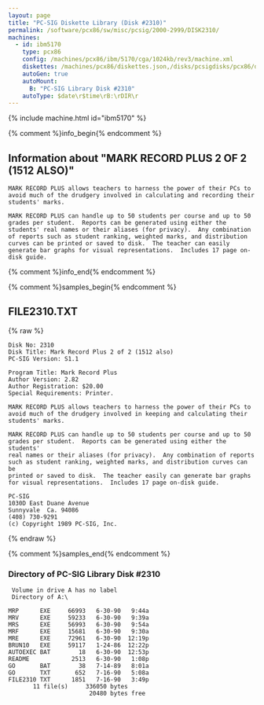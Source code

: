 ```yaml
---
layout: page
title: "PC-SIG Diskette Library (Disk #2310)"
permalink: /software/pcx86/sw/misc/pcsig/2000-2999/DISK2310/
machines:
  - id: ibm5170
    type: pcx86
    config: /machines/pcx86/ibm/5170/cga/1024kb/rev3/machine.xml
    diskettes: /machines/pcx86/diskettes.json,/disks/pcsigdisks/pcx86/diskettes.json
    autoGen: true
    autoMount:
      B: "PC-SIG Library Disk #2310"
    autoType: $date\r$time\rB:\rDIR\r
---
```


{% include machine.html id="ibm5170" %}

{% comment %}info_begin{% endcomment %}

## Information about "MARK RECORD PLUS 2 OF 2 (1512 ALSO)"

    MARK RECORD PLUS allows teachers to harness the power of their PCs to
    avoid much of the drudgery involved in calculating and recording their
    students' marks.
    
    MARK RECORD PLUS can handle up to 50 students per course and up to 50
    grades per student.  Reports can be generated using either the
    students' real names or their aliases (for privacy).  Any combination
    of reports such as student ranking, weighted marks, and distribution
    curves can be printed or saved to disk.  The teacher can easily
    generate bar graphs for visual representations.  Includes 17 page on-
    disk guide.
{% comment %}info_end{% endcomment %}

{% comment %}samples_begin{% endcomment %}

## FILE2310.TXT

{% raw %}
```
Disk No: 2310                                                           
Disk Title: Mark Record Plus 2 of 2 (1512 also)                         
PC-SIG Version: S1.1                                                    
                                                                        
Program Title: Mark Record Plus                                         
Author Version: 2.82                                                    
Author Registration: $20.00                                             
Special Requirements: Printer.                                          
                                                                        
MARK RECORD PLUS allows teachers to harness the power of their PCs to   
avoid much of the drudgery involved in keeping and calculating their    
students' marks.                                                        
                                                                        
MARK RECORD PLUS can handle up to 50 students per course and up to 50   
grades per student.  Reports can be generated using either the students'
real names or their aliases (for privacy).  Any combination of reports  
such as student ranking, weighted marks, and distribution curves can be 
printed or saved to disk.  The teacher easily can generate bar graphs   
for visual representations.  Includes 17 page on-disk guide.            
                                                                        
PC-SIG                                                                  
1030D East Duane Avenue                                                 
Sunnyvale  Ca. 94086                                                    
(408) 730-9291                                                          
(c) Copyright 1989 PC-SIG, Inc.                                         
```
{% endraw %}

{% comment %}samples_end{% endcomment %}

### Directory of PC-SIG Library Disk #2310

     Volume in drive A has no label
     Directory of A:\

    MRP      EXE     66993   6-30-90   9:44a
    MRV      EXE     59233   6-30-90   9:39a
    MRS      EXE     56993   6-30-90   9:54a
    MRF      EXE     15681   6-30-90   9:30a
    MRE      EXE     72961   6-30-90  12:19p
    BRUN10   EXE     59117   1-24-86  12:22p
    AUTOEXEC BAT        18   6-30-90  12:53p
    README            2513   6-30-90   1:08p
    GO       BAT        38   7-14-89   8:01a
    GO       TXT       652   7-16-90   5:08a
    FILE2310 TXT      1851   7-16-90   3:49p
           11 file(s)     336050 bytes
                           20480 bytes free
